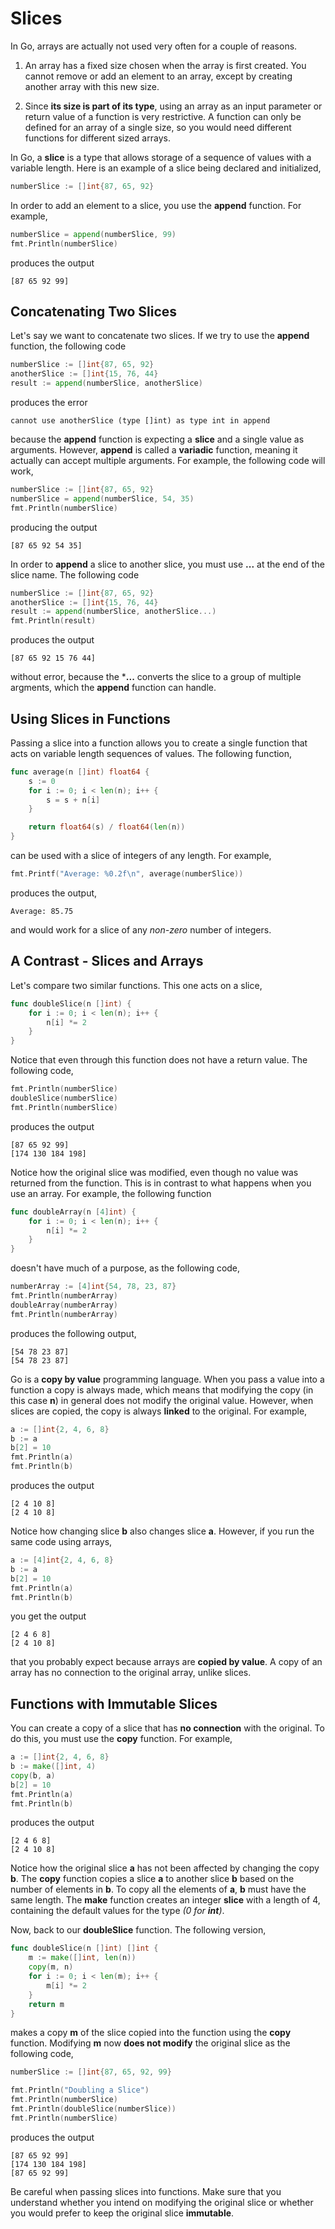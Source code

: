 # Slices

In Go, arrays are actually not used very often for a couple of reasons.

1. An array has a fixed size chosen when the array is first created. You cannot remove or add an element to an array, except by creating another array with this new size.

 2. Since **its size is part of its type**, using an array as an input parameter or return value of a function is very restrictive.  A function can only be defined for an array of a single size, so you would need different functions for different sized arrays.

 In Go, a **slice** is a type that allows storage of a sequence of values with a variable length.  Here is an example of a slice being declared and initialized,

 ```go
 numberSlice := []int{87, 65, 92}
 ```

In order to add an element to a slice, you use the **append** function.  For example,

```go
numberSlice = append(numberSlice, 99)
fmt.Println(numberSlice)
```

produces the output

```
[87 65 92 99]
```

## Concatenating Two Slices

Let's say we want to concatenate two slices.  If we try to use the **append** function, the following code

```go
numberSlice := []int{87, 65, 92}
anotherSlice := []int{15, 76, 44}
result := append(numberSlice, anotherSlice)
```

produces the error

```
cannot use anotherSlice (type []int) as type int in append
```

because the **append** function is expecting a **slice** and a single value as arguments.  However, **append** is called a **variadic** function, meaning it actually can accept multiple arguments.  For example, the following code will work,

```go
numberSlice := []int{87, 65, 92}
numberSlice = append(numberSlice, 54, 35)
fmt.Println(numberSlice)
```

producing the output

```
[87 65 92 54 35]
```

In order to **append** a slice to another slice, you must use **...** at the end of the slice name.  The following code

```go
numberSlice := []int{87, 65, 92}
anotherSlice := []int{15, 76, 44}
result := append(numberSlice, anotherSlice...)
fmt.Println(result)
```

produces the output

```
[87 65 92 15 76 44]
```

without error, because the ***...** converts the slice to a group of multiple argments, which the **append** function can handle.

## Using Slices in Functions

Passing a slice into a function allows you to create a single function that acts on variable length sequences of values.  The following function,

```go
func average(n []int) float64 {
	s := 0
	for i := 0; i < len(n); i++ {
		s = s + n[i]
	}

	return float64(s) / float64(len(n))
}
```

can be used with a slice of integers of any length.  For example,

```go
fmt.Printf("Average: %0.2f\n", average(numberSlice))
```

produces the output,

```
Average: 85.75
```

and would work for a slice of any _non-zero_ number of integers.

## A Contrast - Slices and Arrays

Let's compare two similar functions.  This one acts on a slice,

```go
func doubleSlice(n []int) {
	for i := 0; i < len(n); i++ {
		n[i] *= 2
	}
}
```

Notice that even through this function does not have a return value. The following code,

```go
fmt.Println(numberSlice)
doubleSlice(numberSlice)
fmt.Println(numberSlice)
```

produces the output

```
[87 65 92 99]
[174 130 184 198]
```

Notice how the original slice was modified, even though no value was returned from the function.  This is in contrast to what happens when you use an array.  For example, the following function

```go
func doubleArray(n [4]int) {
	for i := 0; i < len(n); i++ {
		n[i] *= 2
	}
}
```

doesn't have much of a purpose, as the following code,

```go
numberArray := [4]int{54, 78, 23, 87}
fmt.Println(numberArray)
doubleArray(numberArray)
fmt.Println(numberArray)
```

produces the following output,

```
[54 78 23 87]
[54 78 23 87]
```

Go is a **copy by value** programming language.  When you pass a value into a function a copy is always made, which means that modifying the copy (in this case **n**) in general does not modify the original value.  However, when slices are copied, the copy is always **linked** to the original.  For example,

```go
a := []int{2, 4, 6, 8}
b := a
b[2] = 10
fmt.Println(a)
fmt.Println(b)
```

produces the output

```
[2 4 10 8]
[2 4 10 8]
```

Notice how changing slice **b** also changes slice **a**.  However, if you run the same code using arrays,

```go
a := [4]int{2, 4, 6, 8}
b := a
b[2] = 10
fmt.Println(a)
fmt.Println(b)
```

you get the output

```
[2 4 6 8]
[2 4 10 8]
```

that you probably expect because arrays are **copied by value**.  A copy of an array has no connection to the original array, unlike slices.

## Functions with Immutable Slices

You can create a copy of a slice that has **no connection** with the original.  To do this, you must use the **copy** function.  For example,

```go
a := []int{2, 4, 6, 8}
b := make([]int, 4)
copy(b, a)
b[2] = 10
fmt.Println(a)
fmt.Println(b)
```

produces the output

```
[2 4 6 8]
[2 4 10 8]
```

Notice how the original slice **a** has not been affected by changing the copy **b**.  The **copy** function copies a slice **a** to another slice **b** based on the number of elements in **b**.  To copy all the elements of **a**, **b** must have the same length.  The **make** function creates an integer **slice** with a length of 4, containing the default values for the type _(0 for **int**)_.

Now, back to our **doubleSlice** function.  The following version,

```go
func doubleSlice(n []int) []int {
	m := make([]int, len(n))
	copy(m, n)
	for i := 0; i < len(m); i++ {
		m[i] *= 2
	}
	return m
}
```

makes a copy **m** of the slice copied into the function using the **copy** function.  Modifying **m** now **does not modify** the original slice as the following code,

```go
numberSlice := []int{87, 65, 92, 99}

fmt.Println("Doubling a Slice")
fmt.Println(numberSlice)
fmt.Println(doubleSlice(numberSlice))
fmt.Println(numberSlice)
```

produces the output

```
[87 65 92 99]
[174 130 184 198]
[87 65 92 99]
```

Be careful when passing slices into functions.  Make sure that you understand whether you intend on modifying the original slice or whether you would prefer to keep the original slice **immutable**.